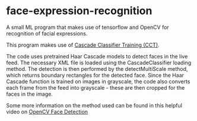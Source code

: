 # face-expression-recognition
A small ML program that makes use of tensorflow and OpenCV for recognition of facial expressions.

This program makes use of [Cascade Classifier Training (CCT)](https://www.researchgate.net/publication/220660094_Robust_Real-Time_Face_Detection). 

The code uses pretrained Haar Cascade models to detect faces in the live feed. The necessary XML file is loaded using the CascadeClassifier loading method. The detection is then performed by the detectMultiScale method, which returns boundary rectangles for the detected face. Since the Haar Cascade function is trained on images in grayscale, the code also converts each frame from the feed into grayscale - these are then cropped for the faces in the image. 

Some more information on the method used can be found in this helpful video on [OpenCV Face Detection](https://vimeo.com/12774628)
